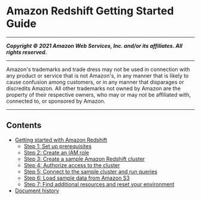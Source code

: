 # Amazon Redshift Getting Started Guide

-----
*****Copyright &copy; 2021 Amazon Web Services, Inc. and/or its affiliates. All rights reserved.*****

-----
Amazon's trademarks and trade dress may not be used in 
     connection with any product or service that is not Amazon's, 
     in any manner that is likely to cause confusion among customers, 
     or in any manner that disparages or discredits Amazon. All other 
     trademarks not owned by Amazon are the property of their respective
     owners, who may or may not be affiliated with, connected to, or 
     sponsored by Amazon.

-----
## Contents
+ [Getting started with Amazon Redshift](getting-started.md)
   + [Step 1: Set up prerequisites](rs-gsg-prereq.md)
   + [Step 2: Create an IAM role](rs-gsg-create-an-iam-role.md)
   + [Step 3: Create a sample Amazon Redshift cluster](rs-gsg-launch-sample-cluster.md)
   + [Step 4: Authorize access to the cluster](rs-gsg-authorize-cluster-access.md)
   + [Step 5: Connect to the sample cluster and run queries](rs-gsg-connect-to-cluster.md)
   + [Step 6: Load sample data from Amazon S3](rs-gsg-create-sample-db.md)
   + [Step 7: Find additional resources and reset your environment](rs-gsg-clean-up-tasks.md)
+ [Document history](document-history.md)